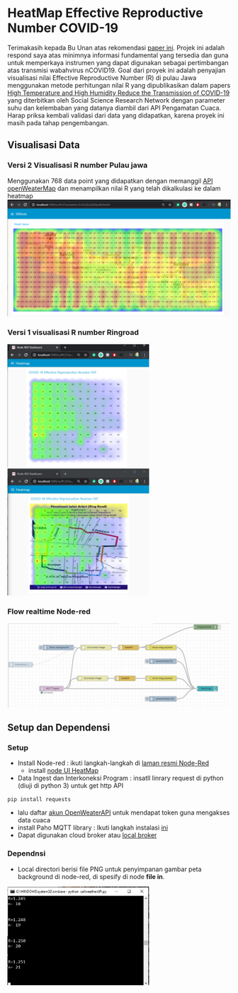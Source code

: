 # HeatMap Effective Reproductive Number COVID-19
Terimakasih kepada Bu Unan atas rekomendasi [paper ini](https://papers.ssrn.com/sol3/papers.cfm?abstract_id=3551767). Projek ini adalah respond saya atas minimnya informasi fundamental yang tersedia dan guna untuk memperkaya instrumen yang dapat digunakan sebagai pertimbangan atas transmisi wabahvirus nCOVID19. Goal dari proyek ini adalah penyajian visualisasi nilai Effective Reproductive Number (R) di pulau Jawa menggunakan metode perhitungan nilai R yang dipublikasikan dalam papers [High Temperature and High Humidity Reduce the Transmission of COVID-19](https://papers.ssrn.com/sol3/papers.cfm?abstract_id=3551767) yang diterbitkan oleh Social Science Research Network dengan parameter suhu dan kelembaban yang datanya diambil dari API Pengamatan Cuaca. Harap priksa kembali validasi dari data yang didapatkan, karena proyek ini masih pada tahap pengembangan.

## Visualisasi Data
### Versi 2 Visualisasi R number Pulau jawa
Menggunakan 768 data point yang didapatkan dengan memanggil [API openWeaterMap](https://openweathermap.org/current) dan menampilkan nilai R yang telah dikalkulasi ke dalam heatmap
<img src= https://github.com/wimbuhAdi/HeatMapCOVID-19-Effective-Reproductive-Number-DIY/blob/master/Node-red%20HeatMap%20Visualizer/heatMapJawa.jpg>

### Versi 1 visualisasi R number Ringroad
<img src= https://github.com/wimbuhAdi/HeatMapCOVID-19-Effective-Reproductive-Number-DIY/blob/master/Node-red%20HeatMap%20Visualizer/ringRoadheatMap.jpg width="320">   <img src= https://github.com/wimbuhAdi/HeatMapCOVID-19-Effective-Reproductive-Number-DIY/blob/master/Node-red%20HeatMap%20Visualizer/With%20Background%20Ring%20Road%20heatMap.jpg width="320">

### Flow realtime Node-red
<img src=https://github.com/wimbuhAdi/HeatMapCOVID-19-Effective-Reproductive-Number-DIY/blob/master/Node-red%20HeatMap%20Visualizer/flow_heatmap.jpg width="720">

## Setup dan Dependensi
### Setup
* Install Node-red : ikuti langkah-langkah di [laman resmi Node-Red](https://nodered.org/docs/getting-started/windows)
  * install [node UI HeatMap](https://flows.nodered.org/node/node-red-contrib-ui-heatmap)
* Data Ingest dan Interkoneksi Program : insatll linrary request di python (diuji di python 3) untuk get http API
```
pip install requests
```
  * lalu daftar [akun OpenWeaterAPI](https://openweathermap.org/) untuk mendapat token guna mengakses data cuaca
* install Paho MQTT library :
Ikuti langkah instalasi [ini](https://mosquitto.org/blog/2013/12/paho-mqtt-python-client/)
* Dapat digunakan cloud broker atau [local broker](http://www.steves-internet-guide.com/install-mosquitto-broker/)
### Dependnsi
* Local directori berisi file PNG untuk penyimpanan gambar peta background di node-red, di spesify di node **file in**. 
<img src=https://github.com/wimbuhAdi/HeatMapCOVID-19-Effective-Reproductive-Number-DIY/blob/master/Node-red%20HeatMap%20Visualizer/dataPULL.jpg width="320">

